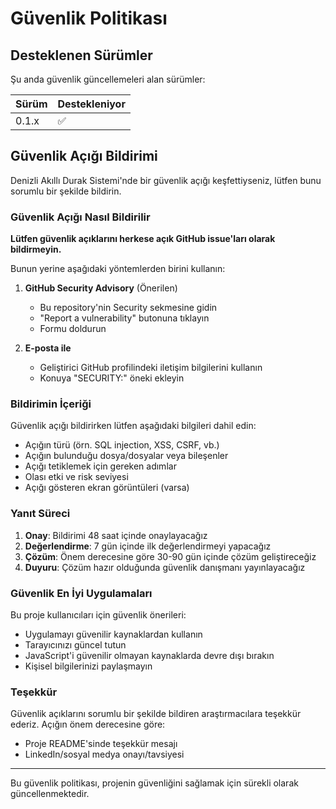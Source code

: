 # Güvenlik Politikası

## Desteklenen Sürümler

Şu anda güvenlik güncellemeleri alan sürümler:

| Sürüm | Destekleniyor          |
| ------- | ------------------ |
| 0.1.x   | :white_check_mark: |

## Güvenlik Açığı Bildirimi

Denizli Akıllı Durak Sistemi'nde bir güvenlik açığı keşfettiyseniz, lütfen bunu sorumlu bir şekilde bildirin.

### Güvenlik Açığı Nasıl Bildirilir

**Lütfen güvenlik açıklarını herkese açık GitHub issue'ları olarak bildirmeyin.**

Bunun yerine aşağıdaki yöntemlerden birini kullanın:

1. **GitHub Security Advisory** (Önerilen)
   - Bu repository'nin Security sekmesine gidin
   - "Report a vulnerability" butonuna tıklayın
   - Formu doldurun

2. **E-posta ile**
   - Geliştirici GitHub profilindeki iletişim bilgilerini kullanın
   - Konuya "SECURITY:" öneki ekleyin

### Bildirimin İçeriği

Güvenlik açığı bildirirken lütfen aşağıdaki bilgileri dahil edin:

- Açığın türü (örn. SQL injection, XSS, CSRF, vb.)
- Açığın bulunduğu dosya/dosyalar veya bileşenler
- Açığı tetiklemek için gereken adımlar
- Olası etki ve risk seviyesi
- Açığı gösteren ekran görüntüleri (varsa)

### Yanıt Süreci

1. **Onay**: Bildirimi 48 saat içinde onaylayacağız
2. **Değerlendirme**: 7 gün içinde ilk değerlendirmeyi yapacağız
3. **Çözüm**: Önem derecesine göre 30-90 gün içinde çözüm geliştireceğiz
4. **Duyuru**: Çözüm hazır olduğunda güvenlik danışmanı yayınlayacağız

### Güvenlik En İyi Uygulamaları

Bu proje kullanıcıları için güvenlik önerileri:

- Uygulamayı güvenilir kaynaklardan kullanın
- Tarayıcınızı güncel tutun
- JavaScript'i güvenilir olmayan kaynaklarda devre dışı bırakın
- Kişisel bilgilerinizi paylaşmayın

### Teşekkür

Güvenlik açıklarını sorumlu bir şekilde bildiren araştırmacılara teşekkür ederiz. Açığın önem derecesine göre:

- Proje README'sinde teşekkür mesajı
- LinkedIn/sosyal medya onayı/tavsiyesi

---

Bu güvenlik politikası, projenin güvenliğini sağlamak için sürekli olarak güncellenmektedir.
